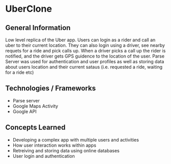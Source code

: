# UberClone

## General Information
Low level replica of the Uber app. Users can login as a rider and call an uber to their current location. They can also login using a 
driver, see nearby requets for a ride and pick calls up. When a driver picks a call up the rider is notified, and the driver gets GPS
guidence to the location of the user. Parse Server was used for authentication and user profiles as well as storing data about
users location and their current sataus (i.e. requested a ride, waiting for a ride etc)

## Technologies / Frameworks
- Parse server
- Google Maps Activity
- Google API


## Concepts Learned 
- Developing a complex app with multiple users and activities
- How user interaction works within apps
- Retreiving and storing data using online databases
- User login and authentication
